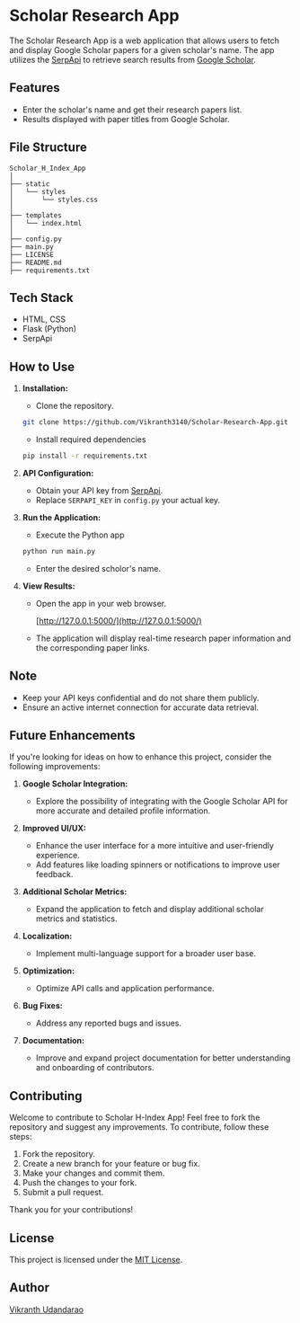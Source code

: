 # Scholar Research App

The Scholar Research App is a web application that allows users to fetch and display Google Scholar papers for a given scholar's name. The app utilizes the <a href="https://serpapi.com/">SerpApi</a> to retrieve search results from <a href="https://scholar.google.com/">Google Scholar</a>.


## Features

- Enter the scholar's name and get their research papers list.
- Results displayed with paper titles from Google Scholar.


## File Structure

    Scholar_H_Index_App
    │
    ├── static
    │   └── styles
    │       └── styles.css
    │
    ├── templates
    │   └── index.html
    │
    ├── config.py
    ├── main.py
    ├── LICENSE
    ├── README.md
    ├── requirements.txt


## Tech Stack

- HTML, CSS
- Flask (Python)
- SerpApi


## How to Use

1. **Installation:**
   - Clone the repository.

    ```bash
    git clone https://github.com/Vikranth3140/Scholar-Research-App.git
    ```

   - Install required dependencies

    ```bash
    pip install -r requirements.txt
    ```

2. **API Configuration:**
   - Obtain your API key from [SerpApi](https://serpapi.com/).
   - Replace `SERPAPI_KEY` in `config.py` your actual key.

3. **Run the Application:**
   - Execute the Python app

    ```bash
    python run main.py
    ```

   - Enter the desired scholor's name.

4. **View Results:**
   - Open the app in your web browser.

        [http://127.0.0.1:5000/](http://127.0.0.1:5000/)

   - The application will display real-time research paper information and the corresponding paper links.

## Note

- Keep your API keys confidential and do not share them publicly.
- Ensure an active internet connection for accurate data retrieval.


## Future Enhancements

If you're looking for ideas on how to enhance this project, consider the following improvements:

1. **Google Scholar Integration:**
   - Explore the possibility of integrating with the Google Scholar API for more accurate and detailed profile information.

2. **Improved UI/UX:**
   - Enhance the user interface for a more intuitive and user-friendly experience.
   - Add features like loading spinners or notifications to improve user feedback.

3. **Additional Scholar Metrics:**
   - Expand the application to fetch and display additional scholar metrics and statistics.

4. **Localization:**
   - Implement multi-language support for a broader user base.

5. **Optimization:**
   - Optimize API calls and application performance.

6. **Bug Fixes:**
   - Address any reported bugs and issues.

7. **Documentation:**
   - Improve and expand project documentation for better understanding and onboarding of contributors.


## Contributing

Welcome to contribute to Scholar H-Index App! Feel free to fork the repository and suggest any improvements. To contribute, follow these steps:

1.  Fork the repository.
2.  Create a new branch for your feature or bug fix.
3.  Make your changes and commit them.
4.  Push the changes to your fork.
5.  Submit a pull request.

Thank you for your contributions!


## License

This project is licensed under the [MIT License](LICENSE).


## Author

[Vikranth Udandarao](https://github.com/Vikranth3140)
